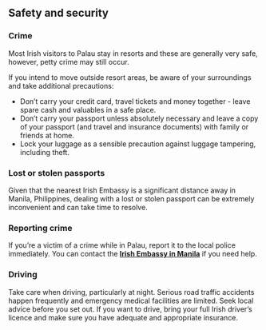 ## Safety and security

### **Crime**

Most Irish visitors to Palau stay in resorts and these are generally very safe, however, petty crime may still occur.

If you intend to move outside resort areas, be aware of your surroundings and take additional precautions:

* Don’t carry your credit card, travel tickets and money together - leave spare cash and valuables in a safe place.
* Don’t carry your passport unless absolutely necessary and leave a copy of your passport (and travel and insurance documents) with family or friends at home.
* Lock your luggage as a sensible precaution against luggage tampering, including theft.

### **Lost or stolen passports**

Given that the nearest Irish Embassy is a significant distance away in Manila, Philippines, dealing with a lost or stolen passport can be extremely inconvenient and can take time to resolve.

### **Reporting crime**

If you’re a victim of a crime while in Palau, report it to the local police immediately. You can contact the [**Irish Embassy in Manila**](/en/philippines/manila/) if you need help.

### **Driving**

Take care when driving, particularly at night. Serious road traffic accidents happen frequently and emergency medical facilities are limited. Seek local advice before you set out. If you want to drive, bring your full Irish driver’s licence and make sure you have adequate and appropriate insurance.